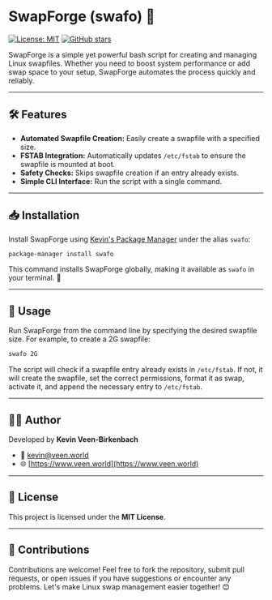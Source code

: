 # SwapForge (swafo) 🔄

[![License: MIT](https://img.shields.io/badge/License-MIT-yellow.svg)](LICENSE) [![GitHub stars](https://img.shields.io/github/stars/kevinveenbirkenbach/swapforge.svg?style=social)](https://github.com/kevinveenbirkenbach/swap-forge/stargazers)

SwapForge is a simple yet powerful bash script for creating and managing Linux swapfiles. Whether you need to boost system performance or add swap space to your setup, SwapForge automates the process quickly and reliably.

---

## 🛠 Features

- **Automated Swapfile Creation:** Easily create a swapfile with a specified size.
- **FSTAB Integration:** Automatically updates `/etc/fstab` to ensure the swapfile is mounted at boot.
- **Safety Checks:** Skips swapfile creation if an entry already exists.
- **Simple CLI Interface:** Run the script with a single command.

---

## 📥 Installation

Install SwapForge using [Kevin's Package Manager](https://github.com/kevinveenbirkenbach/package-manager) under the alias `swafo`:

```bash
package-manager install swafo
```

This command installs SwapForge globally, making it available as `swafo` in your terminal. 🚀

---

## 🚀 Usage

Run SwapForge from the command line by specifying the desired swapfile size. For example, to create a 2G swapfile:

```bash
swafo 2G
```

The script will check if a swapfile entry already exists in `/etc/fstab`. If not, it will create the swapfile, set the correct permissions, format it as swap, activate it, and append the necessary entry to `/etc/fstab`.

---

## 🧑‍💻 Author

Developed by **Kevin Veen-Birkenbach**  
- 📧 [kevin@veen.world](mailto:kevin@veen.world)  
- 🌐 [https://www.veen.world](https://www.veen.world)

---

## 📜 License

This project is licensed under the **MIT License**.

---

## 🤝 Contributions

Contributions are welcome! Feel free to fork the repository, submit pull requests, or open issues if you have suggestions or encounter any problems. Let's make Linux swap management easier together! 😊
